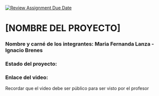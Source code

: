 [![Review Assignment Due Date](https://classroom.github.com/assets/deadline-readme-button-24ddc0f5d75046c5622901739e7c5dd533143b0c8e959d652212380cedb1ea36.svg)](https://classroom.github.com/a/tN8OxqrM)
# [NOMBRE DEL PROYECTO]
### Nombre y carné de los integrantes: Maria Fernanda Lanza - Ignacio Brenes

### Estado del proyecto:
### Enlace del video:
Recordar que el video debe ser público para ser visto por el profesor
